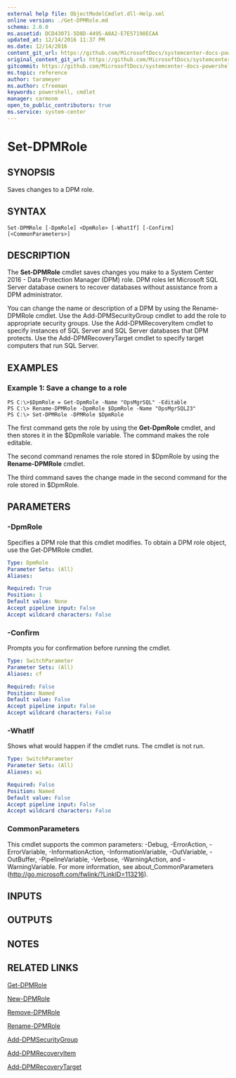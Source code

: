 ```yaml
---
external help file: ObjectModelCmdlet.dll-Help.xml
online version: ./Get-DPMRole.md
schema: 2.0.0
ms.assetid: DCD43071-5D8D-4495-A8A2-E7E57198ECAA
updated_at: 12/14/2016 11:37 PM
ms.date: 12/14/2016
content_git_url: https://github.com/MicrosoftDocs/systemcenter-docs-powershell/blob/master/systemcenter-cmdlets/SystemCenter2016/DataProtectionManager/v1/Set-DPMRole.md
original_content_git_url: https://github.com/MicrosoftDocs/systemcenter-docs-powershell/blob/master/systemcenter-cmdlets/SystemCenter2016/DataProtectionManager/v1/Set-DPMRole.md
gitcommit: https://github.com/MicrosoftDocs/systemcenter-docs-powershell/blob/ddd0fefc9adaabb9394eb6c21b33370913d1830d/systemcenter-cmdlets/SystemCenter2016/DataProtectionManager/v1/Set-DPMRole.md
ms.topic: reference
author: tarameyer
ms.author: cfreeman
keywords: powershell, cmdlet
manager: carmonm
open_to_public_contributors: true
ms.service: system-center
---
```


# Set-DPMRole

## SYNOPSIS
Saves changes to a DPM role.

## SYNTAX

```
Set-DPMRole [-DpmRole] <DpmRole> [-WhatIf] [-Confirm] [<CommonParameters>]
```

## DESCRIPTION
The **Set-DPMRole** cmdlet saves changes you make to a System Center 2016 - Data Protection Manager (DPM) role.
DPM roles let Microsoft SQL Server database owners to recover databases without assistance from a DPM administrator.

You can change the name or description of a DPM by using the Rename-DPMRole cmdlet.
Use the Add-DPMSecurityGroup cmdlet to add the role to appropriate security groups.
Use the Add-DPMRecoveryItem cmdlet to specify instances of SQL Server and SQL Server databases that DPM protects.
Use the Add-DPMRecoveryTarget cmdlet to specify target computers that run SQL Server.

## EXAMPLES

### Example 1: Save a change to a role
```
PS C:\>$DpmRole = Get-DpmRole -Name "OpsMgrSQL" -Editable
PS C:\> Rename-DPMRole -DpmRole $DpmRole -Name "OpsMgrSQL23" 
PS C:\> Set-DPMRole -DPMRole $DpmRole
```

The first command gets the role by using the **Get-DpmRole** cmdlet, and then stores it in the $DpmRole variable.
The command makes the role editable.

The second command renames the role stored in $DpmRole by using the **Rename-DPMRole** cmdlet.

The third command saves the change made in the second command for the role stored in $DpmRole.

## PARAMETERS

### -DpmRole
Specifies a DPM role that this cmdlet modifies.
To obtain a DPM role object, use the Get-DPMRole cmdlet.

```yaml
Type: DpmRole
Parameter Sets: (All)
Aliases: 

Required: True
Position: 1
Default value: None
Accept pipeline input: False
Accept wildcard characters: False
```

### -Confirm
Prompts you for confirmation before running the cmdlet.

```yaml
Type: SwitchParameter
Parameter Sets: (All)
Aliases: cf

Required: False
Position: Named
Default value: False
Accept pipeline input: False
Accept wildcard characters: False
```

### -WhatIf
Shows what would happen if the cmdlet runs.
The cmdlet is not run.

```yaml
Type: SwitchParameter
Parameter Sets: (All)
Aliases: wi

Required: False
Position: Named
Default value: False
Accept pipeline input: False
Accept wildcard characters: False
```

### CommonParameters
This cmdlet supports the common parameters: -Debug, -ErrorAction, -ErrorVariable, -InformationAction, -InformationVariable, -OutVariable, -OutBuffer, -PipelineVariable, -Verbose, -WarningAction, and -WarningVariable. For more information, see about_CommonParameters (http://go.microsoft.com/fwlink/?LinkID=113216).

## INPUTS

## OUTPUTS

## NOTES

## RELATED LINKS

[Get-DPMRole](xref:SystemCenter2016/DataProtectionManager/v1/Get-DPMRole.md)

[New-DPMRole](xref:SystemCenter2016/DataProtectionManager/v1/New-DPMRole.md)

[Remove-DPMRole](xref:SystemCenter2016/DataProtectionManager/v1/Remove-DPMRole.md)

[Rename-DPMRole](xref:SystemCenter2016/DataProtectionManager/v1/Rename-DPMRole.md)

[Add-DPMSecurityGroup](xref:SystemCenter2016/DataProtectionManager/v1/Add-DPMSecurityGroup.md)

[Add-DPMRecoveryItem](xref:SystemCenter2016/DataProtectionManager/v1/Add-DPMRecoveryItem.md)

[Add-DPMRecoveryTarget](xref:SystemCenter2016/DataProtectionManager/v1/Add-DPMRecoveryTarget.md)

